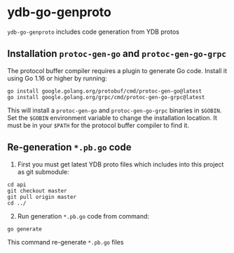 # ydb-go-genproto

`ydb-go-genproto` includes code generation from YDB protos

## Installation `protoc-gen-go` and `protoc-gen-go-grpc`

The protocol buffer compiler requires a plugin to generate Go code. Install it using Go 1.16 or higher by running:
```
go install google.golang.org/protobuf/cmd/protoc-gen-go@latest
go install google.golang.org/grpc/cmd/protoc-gen-go-grpc@latest
```
This will install a `protoc-gen-go` and `protoc-gen-go-grpc` binaries in `$GOBIN`. Set the `$GOBIN` environment variable to change the installation location. It must be in your `$PATH` for the protocol buffer compiler to find it.

## Re-generation `*.pb.go` code

1. First you must get latest YDB proto files which includes into this project as git submodule:
```
cd api
git checkout master
git pull origin master
cd ../
```
2. Run generation `*.pb.go` code from command:
```
go generate
```
This command re-generate `*.pb.go` files

